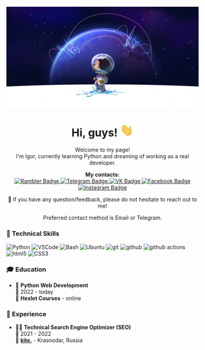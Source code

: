 <!--
**IgorGakhov/IgorGakhov** is a ✨ _special_ ✨ repository because its `README.md` (this file) appears on your GitHub profile.

Here are some ideas to get you started:

- 🔭 I’m currently working on ...
- 🌱 I’m currently learning ...
- 👯 I’m looking to collaborate on ...
- 🤔 I’m looking for help with ...
- 💬 Ask me about ...
- 📫 How to reach me: ...
- 😄 Pronouns: ...
- ⚡ Fun fact: ...
-->

<p align="center"><img src="images/Readme_title_image.jpeg" alt="Banner"></p>

<h1 align="center">Hi, guys! <img alt="hello" img src="content/wave.gif" width="35"></h1>

<p align="center"> Welcome to my page! <br> I'm Igor, currently learning Python and dreaming of working as a real developer.</p>

<p align="center">
  <b>My contacts:</b>
  <br>
  <a href="mailto:gakhov_igor@rambler.ru">
    <img src="https://img.shields.io/badge/-rambler-informational?style=for-the-badge&logo=Mail.Ru&logoColor=white" alt="Rambler Badge">
  </a>
  <a href="https://t.me/Igor_Gakhov">
    <img src="https://img.shields.io/badge/-telegram-0088cc?style=for-the-badge&logo=telegram&logoColor=white" alt="Telegram Badge">
  </a>
  <a href="https://vk.com/igor_gakhov">
    <img src="https://img.shields.io/badge/вконтакте-%232E87FB.svg?&style=for-the-badge&logo=vk&logoColor=white" alt="VK Badge">
  </a>
  <a href="https://www.facebook.com/gakhov.igor">
    <img src="https://img.shields.io/badge/Facebook-1877F2?style=for-the-badge&logo=facebook&logoColor=white" alt="Facebook Badge">
  </a>
  <a href="https://instagram.com/igor_gakhov">
    <img src="https://img.shields.io/badge/Instagram-E4405F?style=for-the-badge&logo=instagram&logoColor=white" alt="Instagram Badge">
  </a>
  <p align="center">💬 If you have any question/feedback, please do not hesitate to reach out to me!</p>
  <p align="center">Preferred contact method is Email or Telegram.</p>
</p>

### 💼 Technical Skills

<p>
<img alt="Python" src="https://img.shields.io/badge/Python-14354C?style=for-the-badge&logo=python&logoColor=white">
<img alt="VSCode" src="https://img.shields.io/badge/-VSCode-0066b8?style=for-the-badge&logo=visual-studio-code&logoColor=white"/>
<img alt="Bash" src="https://img.shields.io/badge/-Bash-45b8d8?style=for-the-badge&logo=GNU-bash&logoColor=white"/>
<img alt="Ubuntu" src="https://img.shields.io/badge/-Ubuntu-dd4814?style=for-the-badge&logo=ubuntu&logoColor=white"/>
<img alt="git" src="https://img.shields.io/badge/-Git-ea2845?style=for-the-badge&logo=git&logoColor=white"/>
<img alt="github" src="https://img.shields.io/badge/-Github-2b2a33?style=for-the-badge&logo=github&logoColor=white"/>
<img alt="github actions" src="https://img.shields.io/badge/-Github_Actions-311C87?style=for-the-badge&logo=github-actions&logoColor=white"/>
<img alt="html5" src="https://img.shields.io/badge/-HTML5-E34F26?style=for-the-badge&logo=html5&logoColor=white"/>
<img alt="CSS3" src="https://img.shields.io/badge/-css3-2088FF?style=for-the-badge&logo=css3&logoColor=white"/>
</p>

### 🎓 Education

- 📖 **Python Web Development**\
📆 2022 - today\
📍 **Hexlet Courses** - online

### 📎 Experience

- 👨‍💻 **Technical Search Engine Optimizer (SEO)**\
📆 2021 - 2022\
📍 **[kite.](https://kite-da.ru/)** - Krasnodar, Russia
